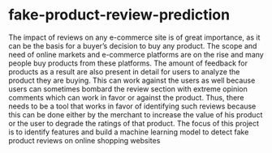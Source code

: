 # fake-product-review-prediction

The impact of reviews on any e-commerce site is of great importance, as it can be the basis for a buyer’s decision to buy any product.
The scope and need of online markets and e-commerce
platforms are on the rise and many people buy products from these platforms.
The amount of feedback for products as a result are also present in detail for
users to analyze the product they are buying. This can work against the users
as well because users can sometimes bombard the review section with
extreme opinion comments which can work in favor or against the product.
Thus, there needs to be a tool that works in favor of identifying such reviews
because this can be done either by the merchant to increase the value of his
product or the user to degrade the ratings of that product.
The focus of this project is to identify features and build a machine learning
model to detect fake product reviews on online shopping websites
